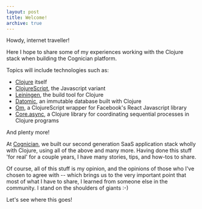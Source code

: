 ```yaml
---
layout: post
title: Welcome!
archive: true
---
```


Howdy, internet traveller!

Here I hope to share some of my experiences working with the Clojure stack when building the Cognician platform.

Topics will include technologies such as:

* [Clojure](http://clojure.org) itself
* [ClojureScript](https://github.com/clojure/clojurescript), the Javascript variant
* [Leiningen](http://leiningen.org), the build tool for Clojure
* [Datomic](http://www.datomic.com/), an immutable database built with Clojure
* [Om](https://github.com/swannodette/om), a ClojureScript wrapper for Facebook's React Javascript library
* [Core.async](https://github.com/clojure/core.async/), a Clojure library for coordinating sequential processes in Clojure programs

And plenty more!

At [Cognician](https://www.cognician.com), we built our second generation SaaS application stack wholly with Clojure, using all of the above and many more. Having done this stuff 'for real' for a couple years, I have many stories, tips, and how-tos to share.

Of course, all of this stuff is my opinion, and the opinions of those who I've chosen to agree with -- which brings us to the very important point that most of what I have to share, I learned from someone else in the community. I stand on the shoulders of giants :-)

Let's see where this goes!
